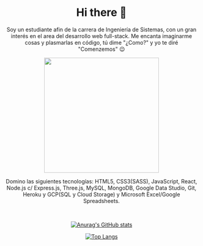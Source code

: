 <h1 align="center">
Hi there 👋
</h1>

<p align="center">
Soy un estudiante afin de la carrera de Ingeniería de Sistemas, con un gran interés en el area del desarrollo web full-stack. Me encanta imaginarme cosas y plasmarlas en código, tú dime "¿Como?" y yo te diré "Comenzemos" 😉
</p>
 
<p align="center">
<img align="center" width="300px" src="https://c.tenor.com/r3k2FYIxJLQAAAAC/anime-thumbs-up.gif" />
</p>

<p align="center">
Domino las siguientes tecnologías: HTML5, CSS3(SASS), JavaScript, React, Node.js c/ Express.js, Three.js, MySQL, MongoDB, Google Data Studio, Git, Heroku y GCP(SQL y Cloud Storage) y Microsoft Excel/Google Spreadsheets.
</p>
 
<br/>
 
<div align="center">

[![Anurag's GitHub stats](https://github-readme-stats.vercel.app/api?username=AndyRCR&show_icons=true&bg_color=#485563)](https://github.com/AndyRCR/github-readme-stats)

[![Top Langs](https://github-readme-stats.vercel.app/api/top-langs/?username=AndyRCR&show_icons=true&theme=tokyonight&layout=compact)](https://github.com/AndyRCR/github-readme-stats)

</div>

<!--
**AndyRCR/AndyRCR** is a ✨ _special_ ✨ repository because its `README.md` (this file) appears on your GitHub profile.

Here are some ideas to get you started:

- 🔭 I’m currently working on ...
- 🌱 I’m currently learning ...
- 👯 I’m looking to collaborate on ...
- 🤔 I’m looking for help with ...
- 💬 Ask me about ...
- 📫 How to reach me: ...
- 😄 Pronouns: ...
- ⚡ Fun fact: ...
-->
